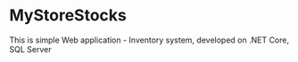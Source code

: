 # MyStoreStocks
 This is simple Web application - Inventory system, developed on .NET Core, SQL Server 
